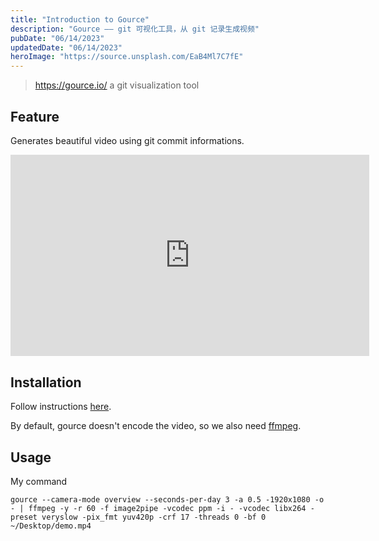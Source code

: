 ```yaml
---
title: "Introduction to Gource"
description: "Gource —— git 可视化工具，从 git 记录生成视频"
pubDate: "06/14/2023"
updatedDate: "06/14/2023"
heroImage: "https://source.unsplash.com/EaB4Ml7C7fE"
---
```


> https://gource.io/ a git visualization tool

## Feature

Generates beautiful video using git commit informations.

<iframe
    id="yt-iframe"
    src="https://www.youtube.com/embed/bn2l7GpePtY"
    title="YouTube video player"
    frameborder="0"
    allow="accelerometer; autoplay; clipboard-write; encrypted-media; gyroscope; picture-in-picture; web-share"
    allowfullscreen
></iframe>
<style>
#yt-iframe {
    max-width: 65ch;
    height: 36.5ch;
    width: 90vw;
}
</style>

## Installation

Follow instructions [here](https://gource.io/).

By default, gource doesn't encode the video, so we also need [ffmpeg](https://ffmpeg.org/).

## Usage

My command

```
gource --camera-mode overview --seconds-per-day 3 -a 0.5 -1920x1080 -o - | ffmpeg -y -r 60 -f image2pipe -vcodec ppm -i - -vcodec libx264 -preset veryslow -pix_fmt yuv420p -crf 17 -threads 0 -bf 0 ~/Desktop/demo.mp4
```
